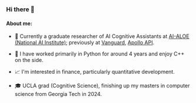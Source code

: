 ### Hi there 👋

#### About me:
- :office: Currently a graduate researcher of AI Cognitive Assistants at [AI-ALOE (National AI Institute)](https://aialoe.org/); previously at [Vanguard](https://vanguard.com), [Apollo API](https://github.com/apolloapi).

- :snake: I have worked primarily in Python for around 4 years and enjoy C++ on the side.

- :chart_with_upwards_trend: I'm interested in finance, particularly quantitative development.

- :mortar_board: UCLA grad (Cognitive Science), finishing up my masters in computer science from Georgia Tech in 2024.
